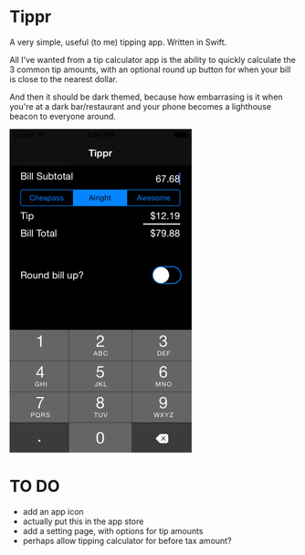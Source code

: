 Tippr
=====

A very simple, useful (to me) tipping app. Written in Swift.

All I've wanted from a tip calculator app is the ability to quickly calculate the 3 common tip 
amounts, with an optional round up button for when your bill is close to the nearest dollar.

And then it should be dark themed, because how embarrasing is it when you're at a dark bar/restaurant and 
your phone becomes a lighthouse beacon to everyone around.

![Screenshot](https://raw.githubusercontent.com/rosshettel/Tippr/master/Tippr.png)

TO DO
=====
- add an app icon
- actually put this in the app store
- add a setting page, with options for tip amounts
- perhaps allow tipping calculator for before tax amount?


